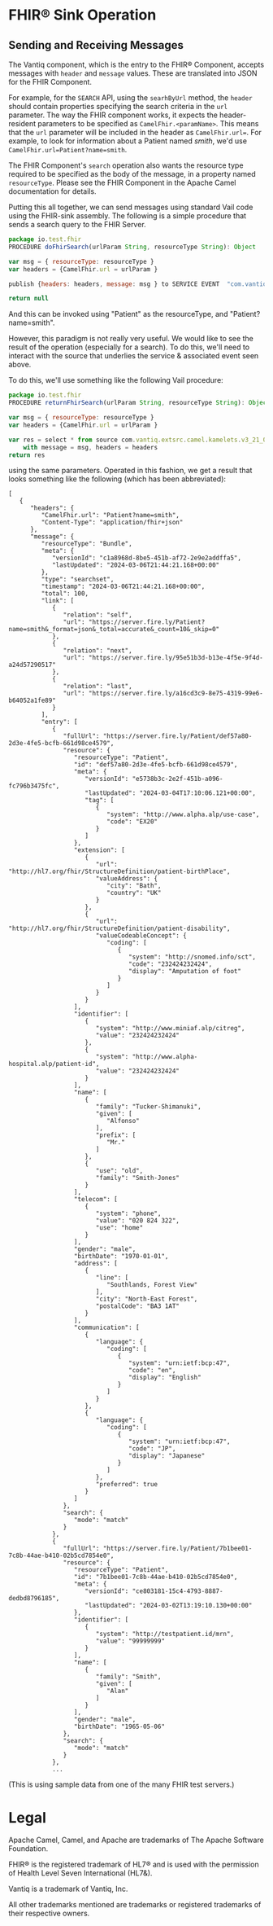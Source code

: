 # FHIR&reg; Sink Operation

## Sending and Receiving Messages

The Vantiq component, which is the entry to the FHIR&reg; Component, accepts messages with `header` and `message` 
values. These are translated into JSON for the FHIR Component.

For example, for the `SEARCH` API, using the `searhByUrl` method, 
the `header` should contain properties specifying the search criteria in the `url` parameter.  The way the FHIR 
component works, it expects the header-resident parameters to be specified as `CamelFhir.<paramName>`.  This means 
that the `url` parameter will be included in the header as `CamelFhir.url=`.  For example, to look for information 
about a Patient named _smith_, we'd use `CamelFhir.url=Patient?name=smith`. 

The FHIR Component's `search` operation also wants the resource type required to be specified as the body of the 
message, in a property named `resourceType`.
Please see the FHIR Component in the Apache Camel documentation for details.

Putting this all together, we can send messages using standard Vail code using the FHIR-sink assembly.  The 
following is a simple procedure that sends a search query to the FHIR Server.

```js
package io.test.fhir
PROCEDURE doFhirSearch(urlParam String, resourceType String): Object

var msg = { resourceType: resourceType }
var headers = {CamelFhir.url = urlParam }

publish {headers: headers, message: msg } to SERVICE EVENT  "com.vantiq.extsrc.camel.kamelets.v3_21_0.fhir_sink.fhir_sink_service/fhir_sink_serviceEvent"

return null
```

And this can be invoked using "Patient" as the resourceType, and "Patient?name=smith".

However, this paradigm is not really very useful. We would like to see the result of the operation (especially for a 
search).  To do this, we'll need to interact with the source that underlies the service & associated event seen above.

To do this, we'll use something like the following Vail procedure:

```js
package io.test.fhir
PROCEDURE returnFhirSearch(urlParam String, resourceType String): Object array

var msg = { resourceType: resourceType }
var headers = {CamelFhir.url = urlParam }

var res = select * from source com.vantiq.extsrc.camel.kamelets.v3_21_0.fhir_sink.fhir_sink_source 
	with message = msg, headers = headers
return res
```

using the same parameters. Operated in this fashion, we get a result that looks something like the following (which 
has been abbreviated):

```
[
   {
      "headers": {
         "CamelFhir.url": "Patient?name=smith",
         "Content-Type": "application/fhir+json"
      },
      "message": {
         "resourceType": "Bundle",
         "meta": {
            "versionId": "c1a8968d-8be5-451b-af72-2e9e2addffa5",
            "lastUpdated": "2024-03-06T21:44:21.168+00:00"
         },
         "type": "searchset",
         "timestamp": "2024-03-06T21:44:21.168+00:00",
         "total": 100,
         "link": [
            {
               "relation": "self",
               "url": "https://server.fire.ly/Patient?name=smith&_format=json&_total=accurate&_count=10&_skip=0"
            },
            {
               "relation": "next",
               "url": "https://server.fire.ly/95e51b3d-b13e-4f5e-9f4d-a24d57290517"
            },
            {
               "relation": "last",
               "url": "https://server.fire.ly/a16cd3c9-8e75-4319-99e6-b64052a1fe89"
            }
         ],
         "entry": [
            {
               "fullUrl": "https://server.fire.ly/Patient/def57a80-2d3e-4fe5-bcfb-661d98ce4579",
               "resource": {
                  "resourceType": "Patient",
                  "id": "def57a80-2d3e-4fe5-bcfb-661d98ce4579",
                  "meta": {
                     "versionId": "e5738b3c-2e2f-451b-a096-fc796b3475fc",
                     "lastUpdated": "2024-03-04T17:10:06.121+00:00",
                     "tag": [
                        {
                           "system": "http://www.alpha.alp/use-case",
                           "code": "EX20"
                        }
                     ]
                  },
                  "extension": [
                     {
                        "url": "http://hl7.org/fhir/StructureDefinition/patient-birthPlace",
                        "valueAddress": {
                           "city": "Bath",
                           "country": "UK"
                        }
                     },
                     {
                        "url": "http://hl7.org/fhir/StructureDefinition/patient-disability",
                        "valueCodeableConcept": {
                           "coding": [
                              {
                                 "system": "http://snomed.info/sct",
                                 "code": "232424232424",
                                 "display": "Amputation of foot"
                              }
                           ]
                        }
                     }
                  ],
                  "identifier": [
                     {
                        "system": "http://www.miniaf.alp/citreg",
                        "value": "232424232424"
                     },
                     {
                        "system": "http://www.alpha-hospital.alp/patient-id",
                        "value": "232424232424"
                     }
                  ],
                  "name": [
                     {
                        "family": "Tucker-Shimanuki",
                        "given": [
                           "Alfonso"
                        ],
                        "prefix": [
                           "Mr."
                        ]
                     },
                     {
                        "use": "old",
                        "family": "Smith-Jones"
                     }
                  ],
                  "telecom": [
                     {
                        "system": "phone",
                        "value": "020 824 322",
                        "use": "home"
                     }
                  ],
                  "gender": "male",
                  "birthDate": "1970-01-01",
                  "address": [
                     {
                        "line": [
                           "Southlands, Forest View"
                        ],
                        "city": "North-East Forest",
                        "postalCode": "BA3 1AT"
                     }
                  ],
                  "communication": [
                     {
                        "language": {
                           "coding": [
                              {
                                 "system": "urn:ietf:bcp:47",
                                 "code": "en",
                                 "display": "English"
                              }
                           ]
                        }
                     },
                     {
                        "language": {
                           "coding": [
                              {
                                 "system": "urn:ietf:bcp:47",
                                 "code": "JP",
                                 "display": "Japanese"
                              }
                           ]
                        },
                        "preferred": true
                     }
                  ]
               },
               "search": {
                  "mode": "match"
               }
            },
            {
               "fullUrl": "https://server.fire.ly/Patient/7b1bee01-7c8b-44ae-b410-02b5cd7854e0",
               "resource": {
                  "resourceType": "Patient",
                  "id": "7b1bee01-7c8b-44ae-b410-02b5cd7854e0",
                  "meta": {
                     "versionId": "ce803181-15c4-4793-8887-dedbd8796185",
                     "lastUpdated": "2024-03-02T13:19:10.130+00:00"
                  },
                  "identifier": [
                     {
                        "system": "http://testpatient.id/mrn",
                        "value": "99999999"
                     }
                  ],
                  "name": [
                     {
                        "family": "Smith",
                        "given": [
                           "Alan"
                        ]
                     }
                  ],
                  "gender": "male",
                  "birthDate": "1965-05-06"
               },
               "search": {
                  "mode": "match"
               }
            },
            ...
```

(This is using sample data from one of the many FHIR test servers.)

# Legal

Apache Camel, Camel, and Apache are trademarks of The Apache Software Foundation.

FHIR&reg; is the registered trademark of HL7&reg; and is used with the permission of Health Level Seven 
International (HL7&).

Vantiq is a trademark of Vantiq, Inc.

All other trademarks mentioned are trademarks or registered trademarks of their respective owners.